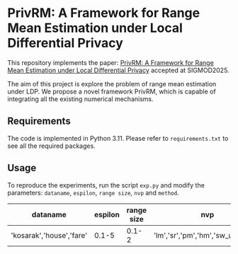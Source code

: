 # PrivRM: A Framework for Range Mean Estimation under Local Differential Privacy

This repository implements the paper: [PrivRM: A Framework for Range Mean Estimation under Local Differential Privacy](https://dl.acm.org/doi/abs/10.1145/3725414) accepted at SIGMOD2025.

The aim of this project is explore the problem of range mean estimation under LDP. We propose a novel framework PrivRM, which is capable of integrating all the existing numerical mechanisms. 


## Requirements

The code is implemented in Python 3.11. Please refer to `requirements.txt` to see all the required packages.

## Usage

To reproduce the experiments, run the script `exp.py` and modify the parameters: `dataname`, `espilon`, `range size`, `nvp` and `method`.

| dataname  | espilon | range size | nvp | method |
| ------ | ---- | -------- | -------- | -------- |
| 'kosarak','house','fare'   | 0.1-5 | 0.1-2 | 'lm','sr','pm','hm','sw_unbiased'  | 'prirm_i','prirm_i_aa','prirm_*','prirm_*_aa'|
